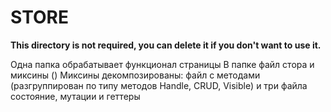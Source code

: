 # STORE

**This directory is not required, you can delete it if you don't want to use it.**

Одна папка обрабатывает функционал страницы
В папке файл стора и миксины ()
Миксины декомпозированы: файл с методами (разгруппирован по типу методов Handle, CRUD, Visible) и три файла состояние, мутации и геттеры
